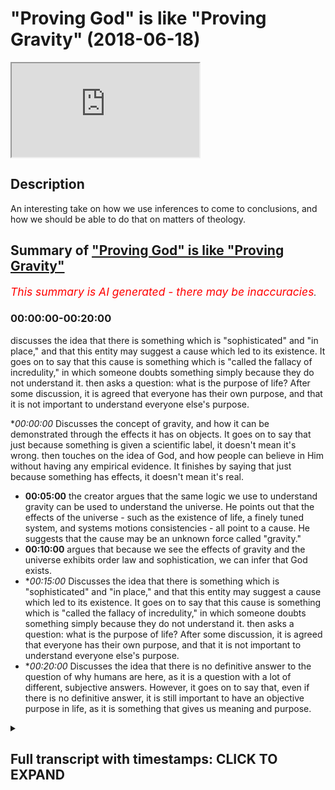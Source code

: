 # "Proving God" is like "Proving Gravity" (2018-06-18)

<iframe loading='lazy' allow='autoplay' src='https://www.youtube.com/embed/Nbv9u4RAKBI'></iframe>

## Description

An interesting take on how we use inferences to come to conclusions, and how we should be able to do that on matters of theology.

## Summary of ["Proving God" is like "Proving Gravity"](https://www.youtube.com/watch?v=Nbv9u4RAKBI)


*<span style="color:red; font-size:125%">This summary is AI generated - there may be inaccuracies</span>. [](/)*

### <a onclick="modifyYTiframeseektime('0')">00:00:00-00:20:00</a>

 discusses the idea that there is something which is "sophisticated" and "in place," and that this entity may suggest a cause which led to its existence. It goes on to say that this cause is something which is "called the fallacy of incredulity," in which someone doubts something simply because they do not understand it.  then asks a question: what is the purpose of life? After some discussion, it is agreed that everyone has their own purpose, and that it is not important to understand everyone else's purpose.

**<a onclick="modifyYTiframeseektime('0')">00:00:00</a>* Discusses the concept of gravity, and how it can be demonstrated through the effects it has on objects. It goes on to say that just because something is given a scientific label, it doesn't mean it's wrong.  then touches on the idea of God, and how people can believe in Him without having any empirical evidence. It finishes by saying that just because something has effects, it doesn't mean it's real.
* **<a onclick="modifyYTiframeseektime('300')">00:05:00</a>** the creator argues that the same logic we use to understand gravity can be used to understand the universe. He points out that the effects of the universe - such as the existence of life, a finely tuned system, and systems motions consistencies - all point to a cause. He suggests that the cause may be an unknown force called "gravity."
* **<a onclick="modifyYTiframeseektime('600')">00:10:00</a>** argues that because we see the effects of gravity and the universe exhibits order law and sophistication, we can infer that God exists.
* **<a onclick="modifyYTiframeseektime('900')">00:15:00</a>* Discusses the idea that there is something which is "sophisticated" and "in place," and that this entity may suggest a cause which led to its existence. It goes on to say that this cause is something which is "called the fallacy of incredulity," in which someone doubts something simply because they do not understand it.  then asks a question: what is the purpose of life? After some discussion, it is agreed that everyone has their own purpose, and that it is not important to understand everyone else's purpose.
* **<a onclick="modifyYTiframeseektime('1200')">00:20:00</a>* Discusses the idea that there is no definitive answer to the question of why humans are here, as it is a question with a lot of different, subjective answers. However, it goes on to say that, even if there is no definitive answer, it is still important to have an objective purpose in life, as it is something that gives us meaning and purpose.

<details><summary><h2>Full transcript with timestamps: CLICK TO EXPAND</h2></summary>

<a onclick="modifyYTiframeseektime('0')">0:00:00</a> poverty in honor of itself it's not  
<a onclick="modifyYTiframeseektime('3')">0:00:03</a> something which you can empirically see  
<a onclick="modifyYTiframeseektime('5')">0:00:05</a> you can't see it or hear it or feel it  
<a onclick="modifyYTiframeseektime('8')">0:00:08</a> or touch it empiricism  
<a onclick="modifyYTiframeseektime('10')">0:00:10</a> Mellon I'll tell you what you saw the  
<a onclick="modifyYTiframeseektime('13')">0:00:13</a> effects of gravity you didn't see  
<a onclick="modifyYTiframeseektime('15')">0:00:15</a> gravity you see what I'm saying so if I  
<a onclick="modifyYTiframeseektime('18')">0:00:18</a> were to ask you you believe in gravity  
<a onclick="modifyYTiframeseektime('21')">0:00:21</a> but you don't but you have no evidence  
<a onclick="modifyYTiframeseektime('23')">0:00:23</a> directly of its existence all you have  
<a onclick="modifyYTiframeseektime('25')">0:00:25</a> is evidences of the effects of gravity  
<a onclick="modifyYTiframeseektime('28')">0:00:28</a> gravity if I say to you look gravity is  
<a onclick="modifyYTiframeseektime('30')">0:00:30</a> actually an angel wait a minute what did  
<a onclick="modifyYTiframeseektime('36')">0:00:36</a> you say there Francis you look gravity  
<a onclick="modifyYTiframeseektime('39')">0:00:39</a> is not actually gravity gravity is a  
<a onclick="modifyYTiframeseektime('42')">0:00:42</a> range of angels drilling down objects on  
<a onclick="modifyYTiframeseektime('48')">0:00:48</a> celestial bodies like earth or planets  
<a onclick="modifyYTiframeseektime('50')">0:00:50</a> planetary bodies that's what gravity is  
<a onclick="modifyYTiframeseektime('52')">0:00:52</a> all in the cosmos  
<a onclick="modifyYTiframeseektime('53')">0:00:53</a> so gravity is in fact angels I'm not  
<a onclick="modifyYTiframeseektime('57')">0:00:57</a> gonna call it gravity anymore I'm going  
<a onclick="modifyYTiframeseektime('59')">0:00:59</a> to call it the angels that pull down  
<a onclick="modifyYTiframeseektime('61')">0:01:01</a> objects on planets I have as much of a  
<a onclick="modifyYTiframeseektime('65')">0:01:05</a> truth claim a legitimate truth claim as  
<a onclick="modifyYTiframeseektime('67')">0:01:07</a> the scientist who's referring to gravity  
<a onclick="modifyYTiframeseektime('70')">0:01:10</a> as gravity the only difference is a  
<a onclick="modifyYTiframeseektime('72')">0:01:12</a> semantical difference yeah but you're  
<a onclick="modifyYTiframeseektime('74')">0:01:14</a> both wrong well both of us no no no I'm  
<a onclick="modifyYTiframeseektime('79')">0:01:19</a> not saying look it we're not both wrong  
<a onclick="modifyYTiframeseektime('84')">0:01:24</a> both of us let me tell you why we don't  
<a onclick="modifyYTiframeseektime('87')">0:01:27</a> yes sorry go ahead by the way that I  
<a onclick="modifyYTiframeseektime('94')">0:01:34</a> believe in angels but I'm just saying no  
<a onclick="modifyYTiframeseektime('96')">0:01:36</a> no angels there's no angel of gravity in  
<a onclick="modifyYTiframeseektime('98')">0:01:38</a> this lamp I'm just saying that I'm  
<a onclick="modifyYTiframeseektime('99')">0:01:39</a> giving you just an example right if I if  
<a onclick="modifyYTiframeseektime('101')">0:01:41</a> I said if and this is a conditional so  
<a onclick="modifyYTiframeseektime('104')">0:01:44</a> what I'm saying to you is for you to say  
<a onclick="modifyYTiframeseektime('107')">0:01:47</a> it's both from you could say is this  
<a onclick="modifyYTiframeseektime('108')">0:01:48</a> unfalsifiable yeah unfalsifiable right  
<a onclick="modifyYTiframeseektime('112')">0:01:52</a> to take Pope alien kind of logical  
<a onclick="modifyYTiframeseektime('114')">0:01:54</a> understanding is those unfalsifiable  
<a onclick="modifyYTiframeseektime('116')">0:01:56</a> just because something is unfalsifiable  
<a onclick="modifyYTiframeseektime('118')">0:01:58</a> it doesn't mean it's wrong sure but  
<a onclick="modifyYTiframeseektime('121')">0:02:01</a> there's no way really  
<a onclick="modifyYTiframeseektime('122')">0:02:02</a> no no science we're not no police your  
<a onclick="modifyYTiframeseektime('125')">0:02:05</a> faith nobody else which is I'm not  
<a onclick="modifyYTiframeseektime('127')">0:02:07</a> saying that  
<a onclick="modifyYTiframeseektime('128')">0:02:08</a> I'm not and I'm not saying that I am NOT  
<a onclick="modifyYTiframeseektime('131')">0:02:11</a> making that I'm not working that point  
<a onclick="modifyYTiframeseektime('133')">0:02:13</a> bro I'll show them again sorry Darren  
<a onclick="modifyYTiframeseektime('136')">0:02:16</a> yeah I'm not saying it's wrong what I'm  
<a onclick="modifyYTiframeseektime('138')">0:02:18</a> saying is that I'm just making it I'm  
<a onclick="modifyYTiframeseektime('142')">0:02:22</a> not talking about God now I thought it's  
<a onclick="modifyYTiframeseektime('143')">0:02:23</a> a confusing discussion no no we're not  
<a onclick="modifyYTiframeseektime('146')">0:02:26</a> not whenever you see we just got that  
<a onclick="modifyYTiframeseektime('147')">0:02:27</a> Muslim it doesn't mean I'm always going  
<a onclick="modifyYTiframeseektime('148')">0:02:28</a> to be talking about God but I can't have  
<a onclick="modifyYTiframeseektime('150')">0:02:30</a> discussions and other things as well  
<a onclick="modifyYTiframeseektime('151')">0:02:31</a> okay I can well I was while I was saying  
<a onclick="modifyYTiframeseektime('155')">0:02:35</a> - is this the point I was making to you  
<a onclick="modifyYTiframeseektime('157')">0:02:37</a> an overarching point was that just  
<a onclick="modifyYTiframeseektime('159')">0:02:39</a> because something is given as scientific  
<a onclick="modifyYTiframeseektime('162')">0:02:42</a> and I think you agree with this right  
<a onclick="modifyYTiframeseektime('163')">0:02:43</a> just because something has given a  
<a onclick="modifyYTiframeseektime('164')">0:02:44</a> scientific label so I was giving an  
<a onclick="modifyYTiframeseektime('166')">0:02:46</a> example of gravity gravity is a pulling  
<a onclick="modifyYTiframeseektime('168')">0:02:48</a> force okay or pushing force or whatever  
<a onclick="modifyYTiframeseektime('172')">0:02:52</a> you want to call it depending on what  
<a onclick="modifyYTiframeseektime('173')">0:02:53</a> theory you want to go with right now  
<a onclick="modifyYTiframeseektime('176')">0:02:56</a> here's the thing the thing of gravity  
<a onclick="modifyYTiframeseektime('178')">0:02:58</a> itself we said can't be empirically  
<a onclick="modifyYTiframeseektime('180')">0:03:00</a> justified the effects of gravity is  
<a onclick="modifyYTiframeseektime('183')">0:03:03</a> obviously so my point was that if I were  
<a onclick="modifyYTiframeseektime('185')">0:03:05</a> followed to a place toward gravity with  
<a onclick="modifyYTiframeseektime('187')">0:03:07</a> gremlins or angels or whatever I'd have  
<a onclick="modifyYTiframeseektime('191')">0:03:11</a> as much right to do that from a  
<a onclick="modifyYTiframeseektime('192')">0:03:12</a> philosophical perspective as a scientist  
<a onclick="modifyYTiframeseektime('202')">0:03:22</a> perfect  
<a onclick="modifyYTiframeseektime('206')">0:03:26</a> would you accept we are excellent not  
<a onclick="modifyYTiframeseektime('208')">0:03:28</a> food I I would I would say no problem  
<a onclick="modifyYTiframeseektime('211')">0:03:31</a> that's very nice but then you've given  
<a onclick="modifyYTiframeseektime('214')">0:03:34</a> us a nice premise to start off our  
<a onclick="modifyYTiframeseektime('215')">0:03:35</a> discussion I'll see a logical discussion  
<a onclick="modifyYTiframeseektime('217')">0:03:37</a> because I know you all have to took a  
<a onclick="modifyYTiframeseektime('219')">0:03:39</a> while good let me know what's your name  
<a onclick="modifyYTiframeseektime('222')">0:03:42</a> again I forgot my Jordan Jordan nice to  
<a onclick="modifyYTiframeseektime('224')">0:03:44</a> meet you man are you a religious person  
<a onclick="modifyYTiframeseektime('226')">0:03:46</a> or more scientific okay so it's  
<a onclick="modifyYTiframeseektime('230')">0:03:50</a> perfectly said that right  
<a onclick="modifyYTiframeseektime('231')">0:03:51</a> I'm happy you said this because you said  
<a onclick="modifyYTiframeseektime('234')">0:03:54</a> that we can understand something through  
<a onclick="modifyYTiframeseektime('236')">0:03:56</a> its effects you know there's a beautiful  
<a onclick="modifyYTiframeseektime('239')">0:03:59</a> interesting quote of the Arabs one our  
<a onclick="modifyYTiframeseektime('242')">0:04:02</a> man he said advisor to tadoule Allah is  
<a onclick="modifyYTiframeseektime('247')">0:04:07</a> said that the the entrance all the you  
<a onclick="modifyYTiframeseektime('254')">0:04:14</a> can say the entrails of the camel is the  
<a onclick="modifyYTiframeseektime('258')">0:04:18</a> camera was there yes yeah you know your  
<a onclick="modifyYTiframeseektime('263')">0:04:23</a> property you know whatever it is uh yeah  
<a onclick="modifyYTiframeseektime('267')">0:04:27</a> I'll buy to the lobby so hey the point  
<a onclick="modifyYTiframeseektime('269')">0:04:29</a> is the effects of something gives us  
<a onclick="modifyYTiframeseektime('271')">0:04:31</a> reason to believe of something gravity  
<a onclick="modifyYTiframeseektime('274')">0:04:34</a> is a perfect example of that you've  
<a onclick="modifyYTiframeseektime('275')">0:04:35</a> never seen gravity you've never heard  
<a onclick="modifyYTiframeseektime('277')">0:04:37</a> gravity empirically you can't  
<a onclick="modifyYTiframeseektime('279')">0:04:39</a> substantiate gravity you can only see  
<a onclick="modifyYTiframeseektime('281')">0:04:41</a> the effects of gravity and I'll say to  
<a onclick="modifyYTiframeseektime('282')">0:04:42</a> you the same thing about the the  
<a onclick="modifyYTiframeseektime('283')">0:04:43</a> universe now you might have never seen  
<a onclick="modifyYTiframeseektime('290')">0:04:50</a> the clothes of the universe we've never  
<a onclick="modifyYTiframeseektime('293')">0:04:53</a> seen the cause of the universe but we've  
<a onclick="modifyYTiframeseektime('295')">0:04:55</a> seen the effects of it now the point is  
<a onclick="modifyYTiframeseektime('298')">0:04:58</a> since we've seen the effect of it can we  
<a onclick="modifyYTiframeseektime('300')">0:05:00</a> apply the same logic to the universe as  
<a onclick="modifyYTiframeseektime('302')">0:05:02</a> we apply to gravity  
<a onclick="modifyYTiframeseektime('304')">0:05:04</a> remember when I asked you about gravity  
<a onclick="modifyYTiframeseektime('306')">0:05:06</a> the first thing you did was you grab  
<a onclick="modifyYTiframeseektime('307')">0:05:07</a> your bottle and you dropped it you  
<a onclick="modifyYTiframeseektime('308')">0:05:08</a> showed me that look these are the  
<a onclick="modifyYTiframeseektime('309')">0:05:09</a> effects of gravity now look I'm saying  
<a onclick="modifyYTiframeseektime('311')">0:05:11</a> the same thing about the universe the  
<a onclick="modifyYTiframeseektime('313')">0:05:13</a> effects of the universe or the result of  
<a onclick="modifyYTiframeseektime('317')">0:05:17</a> a universe is that we have a finely  
<a onclick="modifyYTiframeseektime('319')">0:05:19</a> tuned system and why they I mean and not  
<a onclick="modifyYTiframeseektime('324')">0:05:24</a> an aesthetically pleasing I'm talking  
<a onclick="modifyYTiframeseektime('326')">0:05:26</a> about a universe which allows for any  
<a onclick="modifyYTiframeseektime('329')">0:05:29</a> kind of life to exist  
<a onclick="modifyYTiframeseektime('330')">0:05:30</a> that's a finely tuned universe with  
<a onclick="modifyYTiframeseektime('333')">0:05:33</a> systems motions consistencies colony  
<a onclick="modifyYTiframeseektime('340')">0:05:40</a> synchronization a life time space 3d all  
<a onclick="modifyYTiframeseektime('345')">0:05:45</a> of that at the same time halos  
<a onclick="modifyYTiframeseektime('354')">0:05:54</a> isn't is another way of saying  
<a onclick="modifyYTiframeseektime('357')">0:05:57</a> randomness and randomness doesn't exist  
<a onclick="modifyYTiframeseektime('361')">0:06:01</a> randomness is a word human beings use to  
<a onclick="modifyYTiframeseektime('367')">0:06:07</a> describe that which they don't  
<a onclick="modifyYTiframeseektime('368')">0:06:08</a> understand so here just because and  
<a onclick="modifyYTiframeseektime('373')">0:06:13</a> that's this is called the argument from  
<a onclick="modifyYTiframeseektime('375')">0:06:15</a> ignorance it's a very classical logical  
<a onclick="modifyYTiframeseektime('378')">0:06:18</a> fallacy just because you don't  
<a onclick="modifyYTiframeseektime('378')">0:06:18</a> understand something you don't assign  
<a onclick="modifyYTiframeseektime('381')">0:06:21</a> the black hole you don't understand the  
<a onclick="modifyYTiframeseektime('383')">0:06:23</a> problem of evil it doesn't mean that  
<a onclick="modifyYTiframeseektime('385')">0:06:25</a> this result is that this thing is  
<a onclick="modifyYTiframeseektime('387')">0:06:27</a> falsified no that's the gap of the god  
<a onclick="modifyYTiframeseektime('394')">0:06:34</a> of the gaps argument but you can say the  
<a onclick="modifyYTiframeseektime('396')">0:06:36</a> same thing of science you have the  
<a onclick="modifyYTiframeseektime('398')">0:06:38</a> science of the gaps removed to say yeah  
<a onclick="modifyYTiframeseektime('400')">0:06:40</a> so the point I'm making dick in the step  
<a onclick="modifyYTiframeseektime('402')">0:06:42</a> back here the question is we have the  
<a onclick="modifyYTiframeseektime('405')">0:06:45</a> effect which is the universe what is the  
<a onclick="modifyYTiframeseektime('407')">0:06:47</a> cause of this universe if we agree with  
<a onclick="modifyYTiframeseektime('414')">0:06:54</a> if we if we agree with a cause and  
<a onclick="modifyYTiframeseektime('417')">0:06:57</a> effect the premise so if we choose one  
<a onclick="modifyYTiframeseektime('425')">0:07:05</a> of them that you're convinced on fire  
<a onclick="modifyYTiframeseektime('434')">0:07:14</a> the Big Bang  
<a onclick="modifyYTiframeseektime('438')">0:07:18</a> I mean I will say I don't know what  
<a onclick="modifyYTiframeseektime('440')">0:07:20</a> caused it universe and I don't know if I  
<a onclick="modifyYTiframeseektime('444')">0:07:24</a> could even comprehend it how do you know  
<a onclick="modifyYTiframeseektime('448')">0:07:28</a> that gravity is either a pulling or  
<a onclick="modifyYTiframeseektime('452')">0:07:32</a> pushing force how do you know that  
<a onclick="modifyYTiframeseektime('453')">0:07:33</a> because the two series that we have  
<a onclick="modifyYTiframeseektime('455')">0:07:35</a> really Newtonian / Einstein Yin is  
<a onclick="modifyYTiframeseektime('458')">0:07:38</a> either it's going to be a pulling force  
<a onclick="modifyYTiframeseektime('459')">0:07:39</a> or pushing force I mean that's the two  
<a onclick="modifyYTiframeseektime('461')">0:07:41</a> options you have if it's not really that  
<a onclick="modifyYTiframeseektime('464')">0:07:44</a> difficult how do you know that gravity  
<a onclick="modifyYTiframeseektime('467')">0:07:47</a> is either a pulling force or a pushing  
<a onclick="modifyYTiframeseektime('468')">0:07:48</a> for another so if I have this thing here  
<a onclick="modifyYTiframeseektime('477')">0:07:57</a> if you have that it's going to go down  
<a onclick="modifyYTiframeseektime('479')">0:07:59</a> it's going to go from an elevated as  
<a onclick="modifyYTiframeseektime('480')">0:08:00</a> ascension position to a descended  
<a onclick="modifyYTiframeseektime('483')">0:08:03</a> position or a declined position it's not  
<a onclick="modifyYTiframeseektime('486')">0:08:06</a> correct and that down downward motion  
<a onclick="modifyYTiframeseektime('491')">0:08:11</a> suggests either something is pushing or  
<a onclick="modifyYTiframeseektime('493')">0:08:13</a> something is pulling isn't that right I  
<a onclick="modifyYTiframeseektime('495')">0:08:15</a> mean I know physics is much more  
<a onclick="modifyYTiframeseektime('496')">0:08:16</a> complicated and I'm not a physicist but  
<a onclick="modifyYTiframeseektime('499')">0:08:19</a> yeah but it's logical  
<a onclick="modifyYTiframeseektime('503')">0:08:23</a> it's relatively a because of the  
<a onclick="modifyYTiframeseektime('507')">0:08:27</a> attraction of math no problem  
<a onclick="modifyYTiframeseektime('509')">0:08:29</a> I I'm saying how do we come to a  
<a onclick="modifyYTiframeseektime('511')">0:08:31</a> conclusion that is either one of those  
<a onclick="modifyYTiframeseektime('512')">0:08:32</a> two things but you're using a kind of  
<a onclick="modifyYTiframeseektime('519')">0:08:39</a> reductionism physics and logic are  
<a onclick="modifyYTiframeseektime('520')">0:08:40</a> inextricably linked physics because the  
<a onclick="modifyYTiframeseektime('524')">0:08:44</a> language of physics is mathematics at  
<a onclick="modifyYTiframeseektime('526')">0:08:46</a> the end of the day geometry is part of  
<a onclick="modifyYTiframeseektime('528')">0:08:48</a> mass and logic is part of like geometry  
<a onclick="modifyYTiframeseektime('531')">0:08:51</a> is logical right so from that  
<a onclick="modifyYTiframeseektime('533')">0:08:53</a> perspective if we're talking about  
<a onclick="modifyYTiframeseektime('536')">0:08:56</a> gravity we're talking something pulling  
<a onclick="modifyYTiframeseektime('538')">0:08:58</a> something pushing something compressing  
<a onclick="modifyYTiframeseektime('540')">0:09:00</a> something like this right now why did we  
<a onclick="modifyYTiframeseektime('542')">0:09:02</a> come to that conclusion we came to that  
<a onclick="modifyYTiframeseektime('544')">0:09:04</a> conclusion with a deduction a kind of  
<a onclick="modifyYTiframeseektime('547')">0:09:07</a> inference to the best sex relation we  
<a onclick="modifyYTiframeseektime('549')">0:09:09</a> say okay well look if it's coming down  
<a onclick="modifyYTiframeseektime('551')">0:09:11</a> either something is pushing it well  
<a onclick="modifyYTiframeseektime('553')">0:09:13</a> something is pulling it now I want you  
<a onclick="modifyYTiframeseektime('555')">0:09:15</a> to apply the same exact logic because  
<a onclick="modifyYTiframeseektime('557')">0:09:17</a> you're 100% sure and I'm 100% sure that  
<a onclick="modifyYTiframeseektime('559')">0:09:19</a> gravity exists I'm not most of your  
<a onclick="modifyYTiframeseektime('563')">0:09:23</a> hundred central you know okay maybe not  
<a onclick="modifyYTiframeseektime('565')">0:09:25</a> yourself but that there is a force  
<a onclick="modifyYTiframeseektime('567')">0:09:27</a> that's pulling or pushing or creating  
<a onclick="modifyYTiframeseektime('569')">0:09:29</a> this kind of movement okay and that they  
<a onclick="modifyYTiframeseektime('571')">0:09:31</a> call it in the van in the vernacular the  
<a onclick="modifyYTiframeseektime('572')">0:09:32</a> scientific vernacular gravity let's  
<a onclick="modifyYTiframeseektime('575')">0:09:35</a> apply the same logic to the universe so  
<a onclick="modifyYTiframeseektime('579')">0:09:39</a> we have  
<a onclick="modifyYTiframeseektime('587')">0:09:47</a> well no look me oh I can conclude that  
<a onclick="modifyYTiframeseektime('591')">0:09:51</a> my [ __ ] drop I'm not really trying to  
<a onclick="modifyYTiframeseektime('594')">0:09:54</a> make analogies with their I'm just  
<a onclick="modifyYTiframeseektime('595')">0:09:55</a> trying to great we make decisions on a  
<a onclick="modifyYTiframeseektime('600')">0:10:00</a> daily basis as to what is what so in  
<a onclick="modifyYTiframeseektime('602')">0:10:02</a> other words why we believe a certain  
<a onclick="modifyYTiframeseektime('604')">0:10:04</a> thing no but not just your - with that  
<a onclick="modifyYTiframeseektime('607')">0:10:07</a> but we make deductions on inferences on  
<a onclick="modifyYTiframeseektime('610')">0:10:10</a> a daily basis right physicists do the  
<a onclick="modifyYTiframeseektime('612')">0:10:12</a> same things logicians do the same things  
<a onclick="modifyYTiframeseektime('614')">0:10:14</a> that mathematicians do the same thing  
<a onclick="modifyYTiframeseektime('615')">0:10:15</a> everyone does in now I'm saying is that  
<a onclick="modifyYTiframeseektime('617')">0:10:17</a> the same ways we've come to inferences  
<a onclick="modifyYTiframeseektime('620')">0:10:20</a> about gravity we can do the same thing  
<a onclick="modifyYTiframeseektime('621')">0:10:21</a> about the universe it's not that  
<a onclick="modifyYTiframeseektime('622')">0:10:22</a> difficult just because there is a  
<a onclick="modifyYTiframeseektime('624')">0:10:24</a> narrative now and I'm gonna use the word  
<a onclick="modifyYTiframeseektime('627')">0:10:27</a> but I suppose colonial narrative yeah  
<a onclick="modifyYTiframeseektime('632')">0:10:32</a> yeah it is a post-colonial narrative  
<a onclick="modifyYTiframeseektime('635')">0:10:35</a> what is a Wilson that not my opinion so  
<a onclick="modifyYTiframeseektime('638')">0:10:38</a> what's to notice it right opposed to  
<a onclick="modifyYTiframeseektime('639')">0:10:39</a> lighten my narrative yeah what which is  
<a onclick="modifyYTiframeseektime('643')">0:10:43</a> which is a postmodern narrative in many  
<a onclick="modifyYTiframeseektime('645')">0:10:45</a> ways as well which is pushing us to  
<a onclick="modifyYTiframeseektime('647')">0:10:47</a> believe in that atheism there's some  
<a onclick="modifyYTiframeseektime('650')">0:10:50</a> kind of alternative see a theistic  
<a onclick="modifyYTiframeseektime('652')">0:10:52</a> explanation the big bang or saying that  
<a onclick="modifyYTiframeseektime('684')">0:11:24</a> it started  
<a onclick="modifyYTiframeseektime('687')">0:11:27</a> spread out think they can think just  
<a onclick="modifyYTiframeseektime('691')">0:11:31</a> like just like with them like you said  
<a onclick="modifyYTiframeseektime('692')">0:11:32</a> with a cop and we're looking at that  
<a onclick="modifyYTiframeseektime('694')">0:11:34</a> that's that everybody we have the  
<a onclick="modifyYTiframeseektime('697')">0:11:37</a> effects of the cause as well  
<a onclick="modifyYTiframeseektime('707')">0:11:47</a> so yep yep they can say we think because  
<a onclick="modifyYTiframeseektime('712')">0:11:52</a> of this evidence because of this data  
<a onclick="modifyYTiframeseektime('716')">0:11:56</a> that we've collected yes the universe  
<a onclick="modifyYTiframeseektime('718')">0:11:58</a> was likely to start this long ago  
<a onclick="modifyYTiframeseektime('725')">0:12:05</a> from here and it started from one point  
<a onclick="modifyYTiframeseektime('728')">0:12:08</a> like what my premise is today yeah yeah  
<a onclick="modifyYTiframeseektime('735')">0:12:15</a> sorry that that is a lot closer to  
<a onclick="modifyYTiframeseektime('737')">0:12:17</a> anything no no no I'm a creationist  
<a onclick="modifyYTiframeseektime('743')">0:12:23</a> there is a hell of a lot more of an idea  
<a onclick="modifyYTiframeseektime('746')">0:12:26</a> than Cameron obtained  
<a onclick="modifyYTiframeseektime('753')">0:12:33</a> something that's almost like a like a  
<a onclick="modifyYTiframeseektime('756')">0:12:36</a> myth I promise  
<a onclick="modifyYTiframeseektime('757')">0:12:37</a> okay well that's interesting you either  
<a onclick="modifyYTiframeseektime('759')">0:12:39</a> say New Atheists  
<a onclick="modifyYTiframeseektime('760')">0:12:40</a> dargon right which maybe you've been  
<a onclick="modifyYTiframeseektime('762')">0:12:42</a> affected by because of primary or  
<a onclick="modifyYTiframeseektime('764')">0:12:44</a> secondary socialization no problem  
<a onclick="modifyYTiframeseektime('766')">0:12:46</a> but while stem assiduous we'll come to  
<a onclick="modifyYTiframeseektime('780')">0:13:00</a> that but what I was going to say was  
<a onclick="modifyYTiframeseektime('781')">0:13:01</a> that look  
<a onclick="modifyYTiframeseektime('781')">0:13:01</a> my premise today is that God is as  
<a onclick="modifyYTiframeseektime('785')">0:13:05</a> feasible as gravity that's my premise  
<a onclick="modifyYTiframeseektime('788')">0:13:08</a> right ya know what I'm saying to you is  
<a onclick="modifyYTiframeseektime('792')">0:13:12</a> that we believe in gravity because we  
<a onclick="modifyYTiframeseektime('794')">0:13:14</a> see the effects of gravity we believe in  
<a onclick="modifyYTiframeseektime('796')">0:13:16</a> God because one of the reasons not good  
<a onclick="modifyYTiframeseektime('798')">0:13:18</a> the primary reason there are other  
<a onclick="modifyYTiframeseektime('800')">0:13:20</a> reasons but one of the reasons from not  
<a onclick="modifyYTiframeseektime('802')">0:13:22</a> only a sense datum perspective like  
<a onclick="modifyYTiframeseektime('804')">0:13:24</a> inference and using empiricism and  
<a onclick="modifyYTiframeseektime('806')">0:13:26</a> cause-and-effect but another perspective  
<a onclick="modifyYTiframeseektime('809')">0:13:29</a> which is in the deduction is perspective  
<a onclick="modifyYTiframeseektime('810')">0:13:30</a> we can believe in God as a result of the  
<a onclick="modifyYTiframeseektime('814')">0:13:34</a> effects of God now you don't need use  
<a onclick="modifyYTiframeseektime('816')">0:13:36</a> the word God yeah yeah well I'm not  
<a onclick="modifyYTiframeseektime('819')">0:13:39</a> witness not use the word God and entity  
<a onclick="modifyYTiframeseektime('822')">0:13:42</a> right an entity that created the  
<a onclick="modifyYTiframeseektime('825')">0:13:45</a> universe is sustaining the universe  
<a onclick="modifyYTiframeseektime('826')">0:13:46</a> maintaining the universe cetera  
<a onclick="modifyYTiframeseektime('830')">0:13:50</a> let's say the universe what is so what  
<a onclick="modifyYTiframeseektime('837')">0:13:57</a> is an effect of  
<a onclick="modifyYTiframeseektime('839')">0:13:59</a> like an example  
<a onclick="modifyYTiframeseektime('842')">0:14:02</a> now what I'm saying is look like the  
<a onclick="modifyYTiframeseektime('844')">0:14:04</a> things that the universe exhibits so the  
<a onclick="modifyYTiframeseektime('846')">0:14:06</a> universe exhibits order law and order oh  
<a onclick="modifyYTiframeseektime('850')">0:14:10</a> really yeah  
<a onclick="modifyYTiframeseektime('851')">0:14:11</a> because there are lives lost physics  
<a onclick="modifyYTiframeseektime('863')">0:14:23</a> there's gravitational constant says  
<a onclick="modifyYTiframeseektime('866')">0:14:26</a> little there's lots of things right one  
<a onclick="modifyYTiframeseektime('867')">0:14:27</a> thing not we do know look we know  
<a onclick="modifyYTiframeseektime('872')">0:14:32</a> gravity or through its effects right  
<a onclick="modifyYTiframeseektime('874')">0:14:34</a> well you're confident and so the  
<a onclick="modifyYTiframeseektime('876')">0:14:36</a> physicists to say that gravity exists  
<a onclick="modifyYTiframeseektime('878')">0:14:38</a> now the reason why is because we see the  
<a onclick="modifyYTiframeseektime('879')">0:14:39</a> effects now I'm saying is the same thing  
<a onclick="modifyYTiframeseektime('881')">0:14:41</a> we look at the things that the universe  
<a onclick="modifyYTiframeseektime('882')">0:14:42</a> exhibits universe exhibits order law  
<a onclick="modifyYTiframeseektime('885')">0:14:45</a> universe exhibits sophistication  
<a onclick="modifyYTiframeseektime('888')">0:14:48</a> complication now the same thing I'll say  
<a onclick="modifyYTiframeseektime('890')">0:14:50</a> to you we've used the effects of  
<a onclick="modifyYTiframeseektime('893')">0:14:53</a> something to kind of infer the course  
<a onclick="modifyYTiframeseektime('895')">0:14:55</a> same thing we could say about the  
<a onclick="modifyYTiframeseektime('896')">0:14:56</a> universe the fact that there is a  
<a onclick="modifyYTiframeseektime('899')">0:14:59</a> creation sophisticated creation or let's  
<a onclick="modifyYTiframeseektime('901')">0:15:01</a> not even use the word creation let's use  
<a onclick="modifyYTiframeseektime('902')">0:15:02</a> the word sophisticated entity right yeah  
<a onclick="modifyYTiframeseektime('905')">0:15:05</a> we did jump sorry I apologize  
<a onclick="modifyYTiframeseektime('906')">0:15:06</a> there's something which is sophisticated  
<a onclick="modifyYTiframeseektime('908')">0:15:08</a> it's an entity in place the fact that  
<a onclick="modifyYTiframeseektime('910')">0:15:10</a> that exists may suggest may suggest yeah  
<a onclick="modifyYTiframeseektime('915')">0:15:15</a> or should suggest from an inference  
<a onclick="modifyYTiframeseektime('917')">0:15:17</a> perspective that there was a cause which  
<a onclick="modifyYTiframeseektime('920')">0:15:20</a> caused that into being now what is that  
<a onclick="modifyYTiframeseektime('923')">0:15:23</a> cause that's when we start talking about  
<a onclick="modifyYTiframeseektime('925')">0:15:25</a> the attributes of the course  
<a onclick="modifyYTiframeseektime('926')">0:15:26</a> does it have intelligence does it have  
<a onclick="modifyYTiframeseektime('928')">0:15:28</a> knowledge because I have the power into  
<a onclick="modifyYTiframeseektime('930')">0:15:30</a> creative capacity to put the universe  
<a onclick="modifyYTiframeseektime('932')">0:15:32</a> into being because of course because it  
<a onclick="modifyYTiframeseektime('936')">0:15:36</a> causes the fine  
<a onclick="modifyYTiframeseektime('939')">0:15:39</a> because the course is defined as  
<a onclick="modifyYTiframeseektime('941')">0:15:41</a> something which brings rise to phenomena  
<a onclick="modifyYTiframeseektime('945')">0:15:45</a> is it comprehendible was the course of  
<a onclick="modifyYTiframeseektime('949')">0:15:49</a> the course that was that we're talking  
<a onclick="modifyYTiframeseektime('950')">0:15:50</a> about the yes can you comprehend it  
<a onclick="modifyYTiframeseektime('956')">0:15:56</a> weird some ways of this we know can you  
<a onclick="modifyYTiframeseektime('959')">0:15:59</a> comprendo right now no but why I'm  
<a onclick="modifyYTiframeseektime('968')">0:16:08</a> saying to you is you know grant you know  
<a onclick="modifyYTiframeseektime('971')">0:16:11</a> gravity through his effects why can't we  
<a onclick="modifyYTiframeseektime('973')">0:16:13</a> use the same principle was the universe  
<a onclick="modifyYTiframeseektime('983')">0:16:23</a> why it's a part of the universe we can  
<a onclick="modifyYTiframeseektime('986')">0:16:26</a> use the analogy of gravity to look at  
<a onclick="modifyYTiframeseektime('988')">0:16:28</a> like how we understand  
<a onclick="modifyYTiframeseektime('996')">0:16:36</a> my father-in-law ran eight  
<a onclick="modifyYTiframeseektime('1001')">0:16:41</a> a conclusion that we came to with  
<a onclick="modifyYTiframeseektime('1003')">0:16:43</a> gravity is there's something that we  
<a onclick="modifyYTiframeseektime('1004')">0:16:44</a> don't know we know in effect but we  
<a onclick="modifyYTiframeseektime('1007')">0:16:47</a> don't know that so it is like a leap of  
<a onclick="modifyYTiframeseektime('1011')">0:16:51</a> faith to say when we're looking at the  
<a onclick="modifyYTiframeseektime('1014')">0:16:54</a> universe to find the same thing and  
<a onclick="modifyYTiframeseektime('1015')">0:16:55</a> there's a little face to say that  
<a onclick="modifyYTiframeseektime('1016')">0:16:56</a> gravity exists it's the same it's the  
<a onclick="modifyYTiframeseektime('1019')">0:16:59</a> same leap of faith when you say gravity  
<a onclick="modifyYTiframeseektime('1021')">0:17:01</a> exists isn't it  
<a onclick="modifyYTiframeseektime('1022')">0:17:02</a> well you believe you have you ever  
<a onclick="modifyYTiframeseektime('1023')">0:17:03</a> doubted gravity but I can say gravity  
<a onclick="modifyYTiframeseektime('1026')">0:17:06</a> exists and also say I don't understand  
<a onclick="modifyYTiframeseektime('1028')">0:17:08</a> yeah I think yeah no that's no problem  
<a onclick="modifyYTiframeseektime('1030')">0:17:10</a> now that's a fair point but that is  
<a onclick="modifyYTiframeseektime('1032')">0:17:12</a> called the fallacy of incredulity you  
<a onclick="modifyYTiframeseektime('1036')">0:17:16</a> say something is so amazing the fallacy  
<a onclick="modifyYTiframeseektime('1042')">0:17:22</a> of incredulity is in a form of a logical  
<a onclick="modifyYTiframeseektime('1043')">0:17:23</a> fallacy which is it's applicable in some  
<a onclick="modifyYTiframeseektime('1045')">0:17:25</a> cases something is so complicated that I  
<a onclick="modifyYTiframeseektime('1047')">0:17:27</a> just don't get it but just because you  
<a onclick="modifyYTiframeseektime('1050')">0:17:30</a> don't understand it doesn't mean it's  
<a onclick="modifyYTiframeseektime('1051')">0:17:31</a> not true we don't need to know the  
<a onclick="modifyYTiframeseektime('1060')">0:17:40</a> intricacies we know on a fundamental  
<a onclick="modifyYTiframeseektime('1061')">0:17:41</a> level that is some kind of force  
<a onclick="modifyYTiframeseektime('1071')">0:17:51</a> like this I like this discussion I mean  
<a onclick="modifyYTiframeseektime('1076')">0:17:56</a> I like it yeah for sure I think that  
<a onclick="modifyYTiframeseektime('1089')">0:18:09</a> you're right they're not unimportant  
<a onclick="modifyYTiframeseektime('1090')">0:18:10</a> details for sure and I think there's a  
<a onclick="modifyYTiframeseektime('1092')">0:18:12</a> lot of disagreement here in what we're  
<a onclick="modifyYTiframeseektime('1095')">0:18:15</a> saying and I think what we need to do I  
<a onclick="modifyYTiframeseektime('1097')">0:18:17</a> want to just I swear to god I'm not  
<a onclick="modifyYTiframeseektime('1099')">0:18:19</a> doing this on purpose we've had that  
<a onclick="modifyYTiframeseektime('1100')">0:18:20</a> discussion cause and effect I just wanna  
<a onclick="modifyYTiframeseektime('1102')">0:18:22</a> say one more thing completely off topic  
<a onclick="modifyYTiframeseektime('1104')">0:18:24</a> wait a minute why am i changing topic  
<a onclick="modifyYTiframeseektime('1107')">0:18:27</a> one more thing if you want to say  
<a onclick="modifyYTiframeseektime('1108')">0:18:28</a> something before you go [ __ ] man I don't  
<a onclick="modifyYTiframeseektime('1112')">0:18:32</a> mind but I just want to say one more  
<a onclick="modifyYTiframeseektime('1113')">0:18:33</a> thing okay I want to ask you I want to  
<a onclick="modifyYTiframeseektime('1115')">0:18:35</a> throw out there man  
<a onclick="modifyYTiframeseektime('1116')">0:18:36</a> I do I want to really throw it out there  
<a onclick="modifyYTiframeseektime('1118')">0:18:38</a> just one thing we talked about cause and  
<a onclick="modifyYTiframeseektime('1119')">0:18:39</a> effect whatever it's not you've heard my  
<a onclick="modifyYTiframeseektime('1122')">0:18:42</a> argument you know it I don't think I you  
<a onclick="modifyYTiframeseektime('1123')">0:18:43</a> need to hear more I want ask your  
<a onclick="modifyYTiframeseektime('1125')">0:18:45</a> question and I'm gonna do this with  
<a onclick="modifyYTiframeseektime('1127')">0:18:47</a> people like yourself because I think  
<a onclick="modifyYTiframeseektime('1128')">0:18:48</a> it's really important now so I'm gonna  
<a onclick="modifyYTiframeseektime('1131')">0:18:51</a> touch you guys such a lot of people all  
<a onclick="modifyYTiframeseektime('1132')">0:18:52</a> right I'll ask you a question what's  
<a onclick="modifyYTiframeseektime('1136')">0:18:56</a> your purpose of life now we've done it  
<a onclick="modifyYTiframeseektime('1141')">0:19:01</a> we've done it we've done the topic now  
<a onclick="modifyYTiframeseektime('1142')">0:19:02</a> we're going to start with regurgitating  
<a onclick="modifyYTiframeseektime('1144')">0:19:04</a> information or repeating ourselves so  
<a onclick="modifyYTiframeseektime('1146')">0:19:06</a> that's done let people think about that  
<a onclick="modifyYTiframeseektime('1148')">0:19:08</a> second question what's your purpose of  
<a onclick="modifyYTiframeseektime('1150')">0:19:10</a> life why is the purpose of life  
<a onclick="modifyYTiframeseektime('1153')">0:19:13</a> would you be willing to tell us yours  
<a onclick="modifyYTiframeseektime('1155')">0:19:15</a> first yeah no problem  
<a onclick="modifyYTiframeseektime('1157')">0:19:17</a> do you know what I've been reading  
<a onclick="modifyYTiframeseektime('1159')">0:19:19</a> somehow yes of course trainers his  
<a onclick="modifyYTiframeseektime('1166')">0:19:26</a> purpose of life is to wait wait wait so  
<a onclick="modifyYTiframeseektime('1168')">0:19:28</a> they're gone everything is very nice as  
<a onclick="modifyYTiframeseektime('1171')">0:19:31</a> a beverage  
<a onclick="modifyYTiframeseektime('1171')">0:19:31</a> who's more complex in sauce  
<a onclick="modifyYTiframeseektime('1181')">0:19:41</a> okay  
<a onclick="modifyYTiframeseektime('1202')">0:20:02</a> so that's what he's asking everything  
<a onclick="modifyYTiframeseektime('1205')">0:20:05</a> you're wearing has a purpose we have a  
<a onclick="modifyYTiframeseektime('1208')">0:20:08</a> I like to think I'm more complicated  
<a onclick="modifyYTiframeseektime('1211')">0:20:11</a> than a parent you have a same flip it's  
<a onclick="modifyYTiframeseektime('1217')">0:20:17</a> good that you set objective while his  
<a onclick="modifyYTiframeseektime('1228')">0:20:28</a> question was a very literal one because  
<a onclick="modifyYTiframeseektime('1229')">0:20:29</a> he didn't ask about just your publisher  
<a onclick="modifyYTiframeseektime('1232')">0:20:32</a> he said objective purpose is there's no  
<a onclick="modifyYTiframeseektime('1234')">0:20:34</a> reason for us to be here in the world  
<a onclick="modifyYTiframeseektime('1240')">0:20:40</a> yeah what's the what's the real what is  
<a onclick="modifyYTiframeseektime('1242')">0:20:42</a> the reason for even being what do you  
<a onclick="modifyYTiframeseektime('1246')">0:20:46</a> think the answer is  
<a onclick="modifyYTiframeseektime('1257')">0:20:57</a> okay what do you think that's good okay  
<a onclick="modifyYTiframeseektime('1261')">0:21:01</a> but why are human beings here what  
</details>